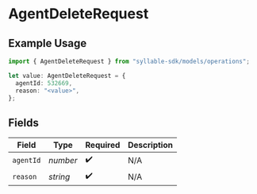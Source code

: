 # AgentDeleteRequest

## Example Usage

```typescript
import { AgentDeleteRequest } from "syllable-sdk/models/operations";

let value: AgentDeleteRequest = {
  agentId: 532669,
  reason: "<value>",
};
```

## Fields

| Field              | Type               | Required           | Description        |
| ------------------ | ------------------ | ------------------ | ------------------ |
| `agentId`          | *number*           | :heavy_check_mark: | N/A                |
| `reason`           | *string*           | :heavy_check_mark: | N/A                |